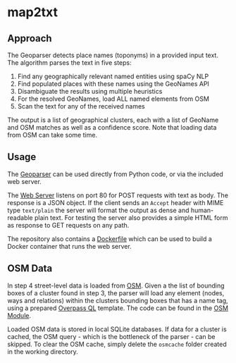 # map2txt

## Approach
The Geoparser detects place names (toponyms) in a provided input text. The algorithm parses the text in five steps:

1. Find any geographically relevant named entities using spaCy NLP
2. Find populated places with these names using the GeoNames API
3. Disambiguate the results using multiple heuristics
4. For the resolved GeoNames, load ALL named elements from OSM
5. Scan the text for any of the received names

The output is a list of geographical clusters, each with a list of GeoName and OSM matches as well as a confidence score. Note that loading data from OSM can take some time.

## Usage

The [Geoparser](geoparser/parser.py) can be used directly from Python code, or via the included web server.

The [Web Server](webserver/server.py) listens on port 80 for POST requests with text as body. The response is a JSON object. If the client sends an `Accept` header with MIME type `text/plain` the server will format the output as dense and human-readable plain text. For testing the server also provides a simple HTML form as response to GET requests on any path.

The repository also contains a [Dockerfile](Dockerfile) which can be used to build a Docker container that runs the web server.

## OSM Data

In step 4 street-level data is loaded from [OSM](https://www.openstreetmap.org). Given a the list of bounding boxes of a cluster found in step 3, the parser will load any element (nodes, ways and relations) within the clusters bounding boxes that has a name tag, using a prepared [Overpass QL](https://wiki.openstreetmap.org/wiki/Overpass_API/Overpass_QL) template. The code can be found in the [OSM Module](geoparser/osm.py).

Loaded OSM data is stored in local SQLite databases. If data for a cluster is cached, the OSM query - which is the bottleneck of the parser - can be skipped. To clear the OSM cache, simply delete the `osmcache` folder created in the working directory.